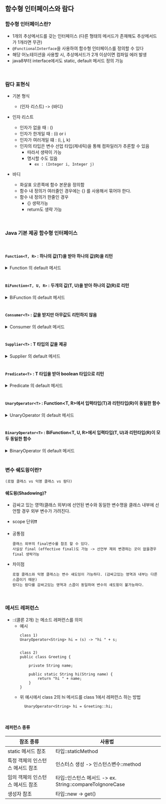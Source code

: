 ## 함수형 인터페이스와 람다

### 함수형 인터페이스란?
- 1개의 추상메서드를 갖는 인터페이스 (다른 형태의 메서드가 존재해도 추상메서드가 1개라면 무관)
- `@FunctionalInterface`을 사용하여 함수형 인터페이스를 정의할 수 있다
- 해당 어노테이션을 사용할 시, 추상메서드가 2개 이상이면 컴파일 에러 발생
- java8부터 interface에서도 static, default 메서드 정의 가능

<br>

### 람다 표현식
- 기본 형식
    - (인자 리스트) -> {바디}

- 인자 리스트
    - 인자가 없을 때 : ()
    - 인자가 한개일 때 : (i) or i
    - 인자가 여러개일 떄 : (i, j, k)
    - 인자의 타입은 변수 선업 타입(제네릭)을 통해 컴파일러가 추론할 수 있음
        - 따라서 생략이 가능
        - 명시할 수도 있음
          - `ex : (Integer i, Integer j)` 


- 바디
    - 화살표 오른쪽에 함수 본문을 정의함
    - 함수 내 정의가 여러줄인 경우에는 {} 를 사용해서 묶어야 한다.
    - 함수 내 정의가 한줄인 경우
        - {} 생략가능
        - return도 생략 가능

<br>

### Java 기본 제공 함수형 인터페이스
<br>

#### `Function<T, R>` : 하나의 값(T)을 받아 하나의 값(R)을 리턴
<details>
<summary>Function 의 default 메서드</summary>
<div markdown="1">     

- apply() : 값을 받아 리턴하는 메서드
  ```
  R A.apply(T t) : T 값을 받아 R로 리턴
  ```    
- compose() : 함수와 함수를 조합하는 메서드 (매개변수 함수 먼저 실행)
  ```
  A.compose(B) : B를 실행 한 다음 A가 실행
  ```
- andThen() : 함수와 함수를 조합하는 메서드 (객체 참조하는 함수 먼저)
  ```
  A.andThen(B) : A를 실행 한 다음 B가 실행
  ```
</div>
</details>

<br>

#### `BiFunction<T, U, R>` : 두개의 값(T, U)을 받아 하나의 값(R)로 리턴
<details>
<summary>BiFunction 의 default 메서드</summary>
<div markdown="1">      

- apply() : 값을 받아 리턴하는 메서드
  ```
  R apply(T t, U u) : T, U 값을 받아 R로 리턴
  ```
</div>
</details>

<br>

#### `Consumer<T>` : 값을 받지만 아무값도 리턴하지 않음
<details>
<summary>Consumer 의 default 메서드</summary>
<div markdown="1">       

- accept() : 값을 받아 넘기는 메서드
  ```
  void accept(T t) : T 값을 받아 넘긴다. (리턴 x)
  ```
- andThen() : 함수와 함수를 조합하는 메서드
  ```
  A.andThen(B) : A를 실행 한 다음 B가 실행
  ```
</div>
</details>

<br>

#### `Supplier<T>` : T 타입의 값을 제공
<details>
<summary>Supplier 의 default 메서드</summary>
<div markdown="1">       

- get() : 리턴하는 메서드
  ```
  T get() : T 타입의 값을 리턴
  ```
</div>
</details>

<br>

#### `Predicate<T>` : T 타입을 받아 boolean 타입으로 리턴
<details>
<summary>Predicate 의 default 메서드</summary>
<div markdown="1">       

- test() : true / false를 리턴하는 메서드
  ```
  boolean test(T t) : T타입을 받아서 boolean으로 리턴
  ```
- and() : &&
  ```
  A.and(B).test(T) : T값을 전달하여 A함수와 B함수가 모두 true 일때 (&&)
  ```
- or() : ||
  ```
  A.or(B).test(T) : T값을 전달하여 A함수 혹은 B함수가 true 일때 (||)
  ```
- negate() : !
  ```
  A.negate().test(T) : T값을 전달하여 A함수 결과의 반대를 리턴
  ```
</div>
</details>

<br>

#### `UnaryOperator<T>` : Function<T, R>에서 입력타입(T)과 리턴타입(R)이 동일한 함수
<details>
<summary>UnaryOperator 의 default 메서드</summary>
<div markdown="1">       

- Function<T,R> 상속 -> Function의 메서드를 모두 사용 가능
    - apply()
    - compose()
    - andThen()
  ```
      Function<Integer, Integer> plus20 = i -> (i + 20);
                     ↓↓↓↓↓↓↓↓↓
      UnaryOperator<Integer> plus20 = i -> (i + 20);
  ```
</div>
</details>  

<br>

#### `BinaryOperator<T>` : BiFunction<T, U, R>에서 입력타입(T, U)과 리턴타입(R)이 모두 동일한 함수

<details>
<summary>BinaryOperator 의 default 메서드</summary>
<div markdown="1">       

- BiFunction<T, U, R> 상속 -> BiFunction의 메서드를 모두 사용 가능
    - apply()
  ```
      BiFunction<Integer, Integer, Integer> plus = (i, j) -> i + j;
                     ↓↓↓↓↓↓↓↓↓
      BinaryOperator<Integer> plus = (i, j) -> i + j;
  ```

</div>
</details>

<br>


### 변수 쉐도윙이란?
`(로컬 클래스 vs 익명 클래스 vs 람다)`


#### 쉐도윙(Shadowing)?
- 감싸고 있는 영역(클래스 외부)에 선언된 변수와 동일한 변수명을 클래스 내부에 선언할 경우 외부 변수가 가려진다.
- scope 단위❗❗


- 공통점
  ```
  클래스 외부의 final변수를 참조 할 수 있다.
  사실상 final (effective final)도 가능 -> 선언부 제외 변경하는 곳이 없을경우 final 생략가능
  ```

- 차이점
  ```
  로컬 클래스와 익명 클래스는 변수 섀도잉이 가능하다. (감싸고있는 영역과 내부는 다른 스콥이기 때문)
  람다는 람다를 감싸고있는 영역과 스콥이 동일하여 변수의 섀도윙이 불가능하다.
  ```

<br>

### 메서드 레퍼런스
- ::(콜론 2개) 는 메소드 레퍼런스를 의미
    - 예시
        ```
        class 1)
        UnaryOperator<String> hi = (s) -> "hi " + s;
        
      
        class 2)
        public class Greeting {
        
            private String name;
        
            public static String hi(String name) {
                return "hi " + name;
            }
        }
        ```
    - 위 예시에서 class 2의 hi 메서드를 class 1에서 레퍼런스 하는 방법
      ```
        UnaryOperator<String> hi = Greeting::hi;
      ```

<br>

#### 레퍼런스 종류

| 참조 종류 | 사용법 |
| --- | --- |
| static 메서드 참조 | 타입::staticMethod |
| 특정 객체의 인스턴스 메서드 참조 | 인스터스 생성 -> 인스턴스변수::method |
| 임의 객체의 인스턴스 메서드 참조 | 타입::인스턴스 메서드 -> ex. String::compareToIgnoreCase |
| 생성자 참조 | 타입::new  ->  get() |